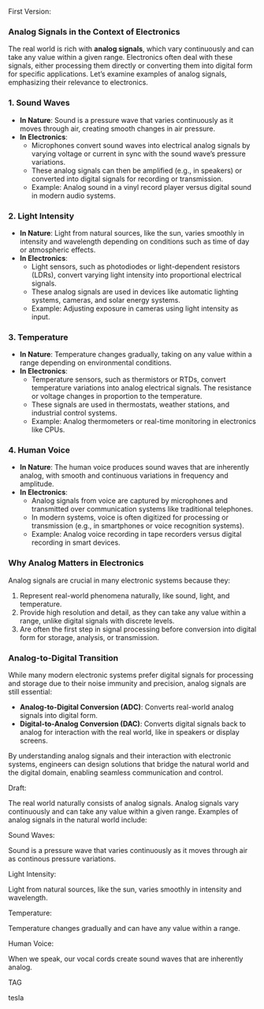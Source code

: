 First Version:

### **Analog Signals in the Context of Electronics**

The real world is rich with **analog signals**, which vary continuously and can take any value within a given range. Electronics often deal with these signals, either processing them directly or converting them into digital form for specific applications. Let’s examine examples of analog signals, emphasizing their relevance to electronics.

### **1. Sound Waves**
- **In Nature**: Sound is a pressure wave that varies continuously as it moves through air, creating smooth changes in air pressure.
- **In Electronics**:
  - Microphones convert sound waves into electrical analog signals by varying voltage or current in sync with the sound wave’s pressure variations.
  - These analog signals can then be amplified (e.g., in speakers) or converted into digital signals for recording or transmission.
  - Example: Analog sound in a vinyl record player versus digital sound in modern audio systems.

### **2. Light Intensity**
- **In Nature**: Light from natural sources, like the sun, varies smoothly in intensity and wavelength depending on conditions such as time of day or atmospheric effects.
- **In Electronics**:
  - Light sensors, such as photodiodes or light-dependent resistors (LDRs), convert varying light intensity into proportional electrical signals.
  - These analog signals are used in devices like automatic lighting systems, cameras, and solar energy systems.
  - Example: Adjusting exposure in cameras using light intensity as input.

### **3. Temperature**
- **In Nature**: Temperature changes gradually, taking on any value within a range depending on environmental conditions.
- **In Electronics**:
  - Temperature sensors, such as thermistors or RTDs, convert temperature variations into analog electrical signals. The resistance or voltage changes in proportion to the temperature.
  - These signals are used in thermostats, weather stations, and industrial control systems.
  - Example: Analog thermometers or real-time monitoring in electronics like CPUs.

### **4. Human Voice**
- **In Nature**: The human voice produces sound waves that are inherently analog, with smooth and continuous variations in frequency and amplitude.
- **In Electronics**:
  - Analog signals from voice are captured by microphones and transmitted over communication systems like traditional telephones.
  - In modern systems, voice is often digitized for processing or transmission (e.g., in smartphones or voice recognition systems).
  - Example: Analog voice recording in tape recorders versus digital recording in smart devices.

### **Why Analog Matters in Electronics**
Analog signals are crucial in many electronic systems because they:
1. Represent real-world phenomena naturally, like sound, light, and temperature.
2. Provide high resolution and detail, as they can take any value within a range, unlike digital signals with discrete levels.
3. Are often the first step in signal processing before conversion into digital form for storage, analysis, or transmission.

### **Analog-to-Digital Transition**
While many modern electronic systems prefer digital signals for processing and storage due to their noise immunity and precision, analog signals are still essential:
- **Analog-to-Digital Conversion (ADC)**: Converts real-world analog signals into digital form.
- **Digital-to-Analog Conversion (DAC)**: Converts digital signals back to analog for interaction with the real world, like in speakers or display screens.

By understanding analog signals and their interaction with electronic systems, engineers can design solutions that bridge the natural world and the digital domain, enabling seamless communication and control.


Draft:

The real world naturally consists of analog signals. Analog signals vary continuously and can take any value within a given range. Examples of analog signals in the natural world include:

Sound Waves:

Sound is a pressure wave that varies continuously as it moves through air as continous pressure variations.

Light Intensity:

Light from natural sources, like the sun, varies smoothly in intensity and wavelength.

Temperature:

Temperature changes gradually and can have any value within a range.

Human Voice:

When we speak, our vocal cords create sound waves that are inherently analog.

TAG

tesla
